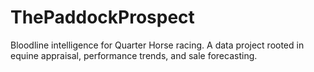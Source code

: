 # ThePaddockProspect
Bloodline intelligence for Quarter Horse racing. A data project rooted in equine appraisal, performance trends, and sale forecasting.
